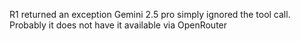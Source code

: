 R1 returned an exception
Gemini 2.5 pro simply ignored the tool call. Probably it does not have it available via OpenRouter